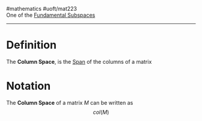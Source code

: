 #mathematics #uoft/mat223  
One of the [Fundamental Subspaces](Fundamental%20Subspaces.md)

---
# Definition
The **Column Space**, is the [Span](Span.md) of the columns of a matrix

# Notation
The **Column Space** of a matrix $M$ can be written as $$col(M)$$